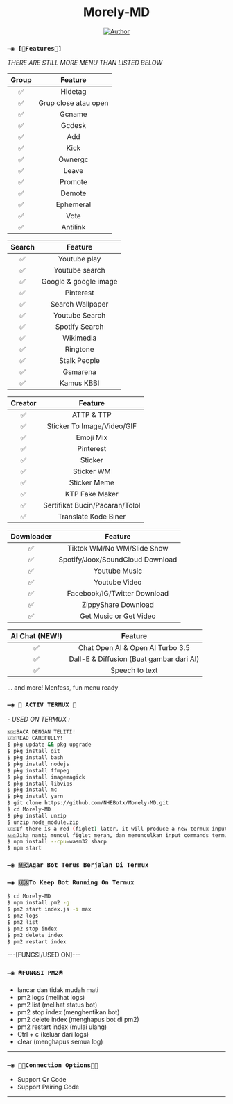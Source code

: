</p>
<h1 align="center">Morely-MD </h1>

</p>
<p align="center">
<a href="https://github.com/NHEBotx"><img title="Author" src="https://img.shields.io/badge/AUTHOR-TngxAja-green.svg?style=for-the-badge&logo=github"></a>

### `—◉ [🔻Features🔻]`
*THERE ARE STILL MORE MENU THAN LISTED BELOW*

| Group |                     Feature                |
| :------------: | :---------------------------------------------: |
|       ✅        |  Hidetag               |
|       ✅        |  Grup close atau open       |
|       ✅        |  Gcname          |
|       ✅        |  Gcdesk       |
|       ✅        |  Add              |
|       ✅        |  Kick              |
|       ✅        |  Ownergc              |
|       ✅        |  Leave              |
|       ✅        |  Promote              |
|       ✅        |  Demote              |
|       ✅        |  Ephemeral             |
|       ✅        |  Vote           |
|       ✅        |  Antilink         |

| Search |                     Feature                |
| :------------: | :---------------------------------------------: |
|       ✅        |  Youtube play             |
|       ✅        |  Youtube search     |
|       ✅        |  Google & google image      |
|       ✅        |  Pinterest       |
|       ✅        |  Search Wallpaper           |
|       ✅        |  Youtube Search             |
|       ✅        |  Spotify Search           |
|       ✅        |  Wikimedia             |
|       ✅        |  Ringtone             |
|       ✅        |  Stalk People          |
|       ✅        |  Gsmarena            |
|       ✅        |  Kamus KBBI          |

| Creator |                     Feature                |
| :------------: | :---------------------------------------------: |
|       ✅        |  ATTP & TTP            |
|       ✅        |  Sticker To Image/Video/GIF   |
|       ✅        |  Emoji Mix     |
|       ✅        |  Pinterest       |
|       ✅        |  Sticker          |
|       ✅        |  Sticker WM            |
|       ✅        |  Sticker Meme         |
|       ✅        |  KTP Fake Maker         |
|       ✅        |  Sertifikat Bucin/Pacaran/Tolol        |
|       ✅        |  Translate Kode Biner         |

| Downloader |                     Feature                |
| :------------: | :---------------------------------------------: |
|       ✅        |  Tiktok WM/No WM/Slide Show            |
|       ✅        |  Spotify/Joox/SoundCloud Download |
|       ✅        |  Youtube Music     |
|       ✅        |  Youtube Video      |
|       ✅        |  Facebook/IG/Twitter Download          |
|       ✅        |  ZippyShare Download       |
|       ✅        |  Get Music or Get Video        |

| AI Chat (NEW!) |                     Feature                |
| :------------: | :---------------------------------------------: |
|       ✅        |  Chat Open AI & Open AI Turbo 3.5           |
|       ✅        |  Dall-E & Diffusion (Buat gambar dari AI) |
|       ✅        |  Speech to text    |

... and more! Menfess, fun menu ready

### `—◉ 👾 ACTIV TERMUX 👾` 
*- USED ON TERMUX :*
```bash
🇲🇨BACA DENGAN TELITI!
🇺🇸READ CAREFULLY!
$ pkg update && pkg upgrade 
$ pkg install git
$ pkg install bash
$ pkg install nodejs
$ pkg install ffmpeg
$ pkg install imagemagick
$ pkg install libvips
$ pkg install mc
$ pkg install yarn
$ git clone https://github.com/NHEBotx/Morely-MD.git
$ cd Morely-MD
$ pkg install unzip
$ unzip node_module.zip
🇺🇸If there is a red (figlet) later, it will produce a new termux input commands menu. Please type (all)
🇲🇨Jika nanti muncul figlet merah, dan memunculkan input commands termux baru, silahkan ketikan perintah 'all' lalu klik TOMBOL ENTER
$ npm install --cpu=wasm32 sharp
$ npm start
```
### `—◉ 🇲🇨Agar Bot Terus Berjalan Di Termux`
### `—◉ 🇺🇸To Keep Bot Running On Termux`
```bash
$ cd Morely-MD
$ npm install pm2 -g
$ pm2 start index.js -i max
$ pm2 logs
$ pm2 list
$ pm2 stop index
$ pm2 delete index
$ pm2 restart index
```
---[FUNGSI/USED ON]---
### `—◉ 🖲️FUNGSI PM2🖲️`
- lancar dan tidak mudah mati
- pm2 logs (melihat logs)
- pm2 list (melihat status bot)
- pm2 stop index (menghentikan bot)
- pm2 delete index (menghapus bot di pm2)
- pm2 restart index (mulai ulang)
- Ctrl + c (keluar dari logs)
- clear (menghapus semua log)
---
### `—◉ ⛓️‍💥Connection Options⛓️‍💥`
- Support Qr Code
- Support Pairing Code
---


